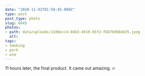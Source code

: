 ```yaml
---
date: "2020-11-02T01:50:45.000Z"
type: post 
post_type: photo
slug: 6645
photos: 
- path: data/uploads/13d8ecc4-84b3-4919-85f2-fb87b968d435.jpeg
  alt: 
tags: 
- Smoking
- pork
- wsm
---
```

11 hours later, the final product. It came out amazing. 🔥
